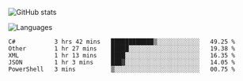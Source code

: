 ![GitHub stats](https://github-readme-stats.vercel.app/api?username=emipa606&theme=github_dark&show_icons=true)

![Languages](https://github-readme-stats.vercel.app/api/top-langs/?username=emipa606&theme=github_dark&layout=compact)

<!--START_SECTION:waka-->
```text
C#           3 hrs 42 mins   ████████████▒░░░░░░░░░░░░   49.25 % 
Other        1 hr 27 mins    █████░░░░░░░░░░░░░░░░░░░░   19.38 % 
XML          1 hr 13 mins    ████░░░░░░░░░░░░░░░░░░░░░   16.35 % 
JSON         1 hr 3 mins     ███▓░░░░░░░░░░░░░░░░░░░░░   14.05 % 
PowerShell   3 mins          ▒░░░░░░░░░░░░░░░░░░░░░░░░   00.75 % 
```
<!--END_SECTION:waka-->
